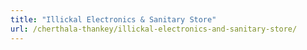 ```yaml
---
title: "Illickal Electronics & Sanitary Store"
url: /cherthala-thankey/illickal-electronics-and-sanitary-store/
---
```

